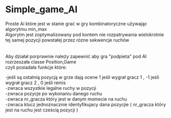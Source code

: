 # Simple_game_AI

Proste Ai które jest w stanie grać w gry kombinatoryczne używając algorytmu min_max <br>
Algorytm jest zoptymalizowany pod kontem nie rozpatrywania wielokrotnie tej samej pozycji powstałej przez rózne sekwencje ruchów<br>
<br>
<br>
Aby działał porprawnie należy zapewnić aby gra "podpieta" pod AI rozrzeszała classe Position,Game <br>
czyli posiadała funkcje które:<br>

-jeśli są ostatnią pozycją w grze dają ocene 1 jeśli wygrał gracz 1 , -1 jeśli wygrał gracz 2 , 0 jeśli remis<br>
-zwraca wszystkie legalne ruchy w pozycji <br>
-zwraca pozycje po wykonaniu danego ruchu <br>
-zwraca nr_gracza który jest w danym momecie na ruchu <br>
-zwraca klucz jednoznacznie identyfikujacy dana pozycjie ( nr_gracza który jest na ruchu jest cześcią pozycji )<br>

